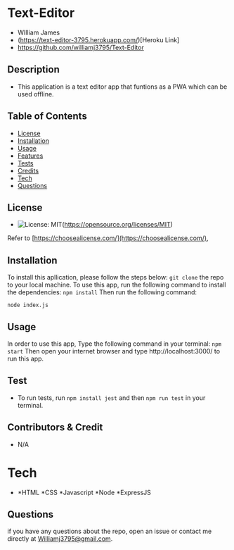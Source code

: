  # Text-Editor
  - WIlliam James
   - (https://text-editor-3795.herokuapp.com/)[Heroku Link]
  - https://github.com/williamj3795/Text-Editor


  ## Description
  
  - This application is a text editor app that funtions as a PWA which can be used offline.

  ## Table of Contents
  
  - [License](#license)
  - [Installation](#installation)
  - [Usage](#usage)
  - [Features](#features)
  - [Tests](#tests)
  - [Credits](#contributors&credit)
  - [Tech](#tech)
  - [Questions](#questions)

  ## License

  - ![License: MIT](https://img.sheilds.io/badge/License-MIT-yellow.svg)(https://opensource.org/licenses/MIT)

  Refer to [https://choosealicense.com/](https://choosealicense.com/),

  ## Installation
  To install this apllication, please follow the steps below:
   `git clone` the repo to your local machine. 
  To use this app, run the following command to install the dependencies: `npm install` Then run the following command:  
  
  `node index.js`

  ## Usage

  In order to use this app, Type the following command in your terminal: `npm start` Then open your internet browser and type http://localhost:3000/ to run this app.

  ## Test

  - To run tests, run `npm install jest` and then `npm run test` in your terminal.

  ## Contributors & Credit

  - N/A

  # Tech

  - *HTML *CSS *Javascript *Node *ExpressJS

  ## Questions
  if you have any questions about the repo, open an issue or contact me directly at Williamj3795@gmail.com.



